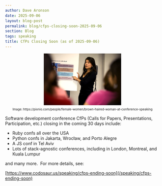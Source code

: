 ```yaml
---
author: Dave Aronson
date: 2025-09-06
layout: blog-post
permalink: blog/cfps-closing-soon-2025-09-06
section: Blog
tags: speaking
title: CfPs Closing Soon (as of 2025-09-06)
---
```


<!-- NOTE TO SELF: grab a new picture and fix the URL, each time -->

<center>
<img src="/assets/img/speaking-at-a-conference.jpg" width="50%">
<br>
<font size="1">Image: https://pixnio.com/people/female-women/brown-haired-woman-at-conference-speaking</font>
</center>

Software development conference CfPs
(Calls for Papers, Presentations, Participation, etc.)
closing in the coming 30 days include:

- Ruby confs all over the USA
- Python confs in Jakarta, Wrocław, and Porto Alegre
- A JS conf in Tel Aviv
- Lots of stack-agnostic conferences, including in London, Montreal, and Kuala Lumpur

and many more.&nbsp;
For more details, see:

[https://www.codosaur.us/speaking/cfps-ending-soon](/speaking/cfps-ending-soon)
